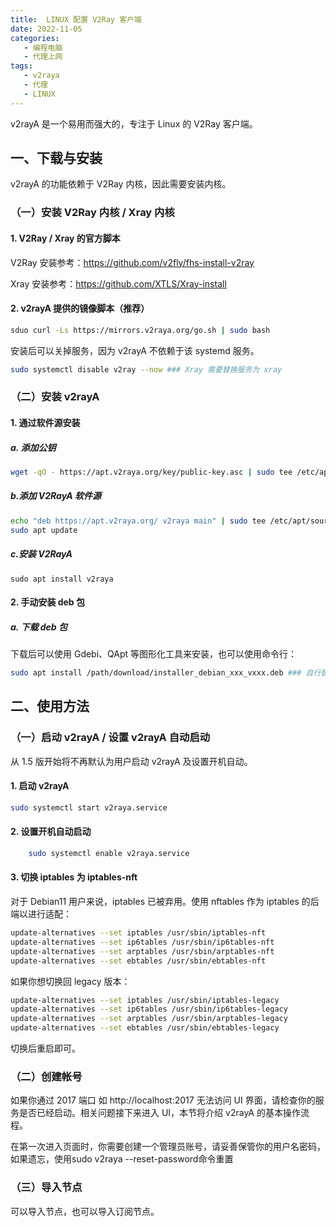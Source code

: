 ```yaml
---
title:  LINUX 配置 V2Ray 客户端
date: 2022-11-05
categories:
   - 编程电脑
   - 代理上网
tags: 
   - v2raya
   - 代理
   - LINUX
---
```


v2rayA 是一个易用而强大的，专注于 Linux 的 V2Ray 客户端。
<!-- more -->

## 一、下载与安装

v2rayA 的功能依赖于 V2Ray 内核，因此需要安装内核。

### （一）安装 V2Ray 内核 / Xray 内核

#### 1. V2Ray / Xray 的官方脚本

V2Ray 安装参考：https://github.com/v2fly/fhs-install-v2ray

Xray 安装参考：https://github.com/XTLS/Xray-install


#### 2. v2rayA 提供的镜像脚本（推荐）

```bash
sduo curl -Ls https://mirrors.v2raya.org/go.sh | sudo bash
```

安装后可以关掉服务，因为 v2rayA 不依赖于该 systemd 服务。

```bash
sudo systemctl disable v2ray --now ### Xray 需要替换服务为 xray
```

### （二）安装 v2rayA

#### 1. 通过软件源安装

##### a. 添加公钥

```bash
wget -qO - https://apt.v2raya.org/key/public-key.asc | sudo tee /etc/apt/trusted.gpg.d/v2raya.asc
```

##### b.添加 V2RayA 软件源

```bash
echo "deb https://apt.v2raya.org/ v2raya main" | sudo tee /etc/apt/sources.list.d/v2raya.list
sudo apt update
```

##### c.安装 V2RayA

```
sudo apt install v2raya
```

#### 2. 手动安装 deb 包

##### a. 下载 deb 包
下载后可以使用 Gdebi、QApt 等图形化工具来安装，也可以使用命令行：

```bash
sudo apt install /path/download/installer_debian_xxx_vxxx.deb ### 自行替换 deb 包所在的实际路径
```
## 二、使用方法
### （一）启动 v2rayA / 设置 v2rayA 自动启动
从 1.5 版开始将不再默认为用户启动 v2rayA 及设置开机自动。

#### 1. 启动 v2rayA

```bash
sudo systemctl start v2raya.service
```

#### 2. 设置开机自动启动

```bash
    sudo systemctl enable v2raya.service
```

#### 3. 切换 iptables 为 iptables-nft

对于 Debian11 用户来说，iptables 已被弃用。使用 nftables 作为 iptables 的后端以进行适配：

```bash
update-alternatives --set iptables /usr/sbin/iptables-nft
update-alternatives --set ip6tables /usr/sbin/ip6tables-nft
update-alternatives --set arptables /usr/sbin/arptables-nft
update-alternatives --set ebtables /usr/sbin/ebtables-nft
```

如果你想切换回 legacy 版本：

```bash
update-alternatives --set iptables /usr/sbin/iptables-legacy
update-alternatives --set ip6tables /usr/sbin/ip6tables-legacy
update-alternatives --set arptables /usr/sbin/arptables-legacy
update-alternatives --set ebtables /usr/sbin/ebtables-legacy
```

切换后重启即可。

### （二）创建帐号
如果你通过 2017 端口 如 http://localhost:2017 无法访问 UI 界面，请检查你的服务是否已经启动。相关问题接下来进入 UI，本节将介绍 v2rayA 的基本操作流程。

在第一次进入页面时，你需要创建一个管理员账号，请妥善保管你的用户名密码，如果遗忘，使用sudo v2raya --reset-password命令重置

### （三）导入节点
可以导入节点，也可以导入订阅节点。
